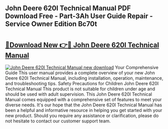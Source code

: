 ## John Deere 620I Technical Manual PDF Download Free - Part-3Ah User Guide Repair - Service Owner Edition Bc70t

# <h2><a href="http://bc92164.oget.top/?id=John+Deere+620I+Technical+Manual">🔗Download New 👉🔴 John Deere 620I Technical Manual</a></h2>

[![John Deere 620I Technical Manual new download](https://i.imgur.com/5g1atiW.png)](http://bc92164.oget.top/?id=John+Deere+620I+Technical+Manual)
Your Comprehensive Guide This user manual provides a complete overview of your new John Deere 620I Technical Manual, including installation, operation, maintenance, and troubleshooting tips. Safety Precautions for Children John Deere 620I Technical Manual This product is not suitable for children under age and should be used with adult supervision. This John Deere 620I Technical Manual comes equipped with a comprehensive set of features to meet your diverse needs. It's our hope that the John Deere 620I Technical Manual has been a helpful and informative resource in helping you get started with your new product. Should you require any assistance or clarification, please do not hesitate to contact our customer support team.
